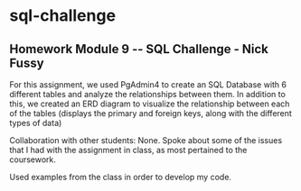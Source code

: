 # sql-challenge

## Homework Module 9 -- SQL Challenge - Nick Fussy

For this assignment, we used PgAdmin4 to create an SQL Database with 6 different tables and analyze the relationships between them. In addition to this, we created an ERD diagram to visualize the relationship between each of the tables (displays the primary and foreign keys, along with the different types of data)

Collaboration with other students: None. Spoke about some of the issues that I had with the assignment in class, as most pertained to the coursework.

Used examples from the class in order to develop my code.
